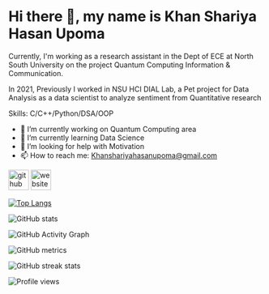 #                                        Hi there 👋, my name is Khan Shariya Hasan Upoma
Currently, I'm working as a research assistant in the Dept of ECE at North South University on the project Quantum Computing Information & Communication.

In 2021, Previously I worked in NSU HCI DIAL Lab, a Pet project for Data Analysis  as a data scientist to analyze sentiment from Quantitative research 

Skills: C/C++/Python/DSA/OOP

- 🔭 I’m currently working on Quantum Computing area 
- 🌱 I’m currently learning Data Science  
- 🤔 I’m looking for help with Motivation 
- 📫 How to reach me: Khanshariyahasanupoma@gmail.com 


[<img src='https://cdn.jsdelivr.net/npm/simple-icons@3.0.1/icons/github.svg' alt='github' height='40'>](https://github.com/Upoma00)  [<img src='https://cdn.jsdelivr.net/npm/simple-icons@3.0.1/icons/icloud.svg' alt='website' height='40'>](https://sites.google.com/view/khan-shariya-hasan-upoma/home)  

[![Top Langs](https://github-readme-stats.vercel.app/api/top-langs/?username=Upoma00)](https://github.com/anuraghazra/github-readme-stats)

![GitHub stats](https://github-readme-stats.vercel.app/api?username=Upoma00&show_icons=true)  

![GitHub Activity Graph](https://activity-graph.herokuapp.com/graph?username=Upoma00)  

![GitHub metrics](https://metrics.lecoq.io/Upoma00)  

![GitHub streak stats](https://streak-stats.demolab.com/?user=Upoma00)  

![Profile views](https://gpvc.arturio.dev/Upoma00)  
